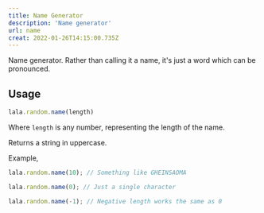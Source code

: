 ```yaml
---
title: Name Generator
description: 'Name generator'
url: name
creat: 2022-01-26T14:15:00.735Z
---
```


Name generator. Rather than calling it a name, it's just a word which can be pronounced.


## Usage
```js
lala.random.name(length)
```
Where `length` is any number, representing the length of the name.

Returns a string in uppercase.

Example,
```js
lala.random.name(10); // Something like GHEINSAOMA

lala.random.name(0); // Just a single character

lala.random.name(-1); // Negative length works the same as 0
```

